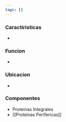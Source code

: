 ```yaml
---
tags: []
---
```


### Caractiristicas
- 

### Funcion
- 

### Ubicacion
- 

### Componentes
- Proteinas Integrales
- [[Proteinas Perifericas]]
